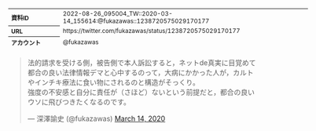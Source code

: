 <table style="font-size: 9pt; width: 610px; margin-bottom: 20px; height: 80px;">
<tbody>
    <tr>
        <th align=left>資料ID</th>
        <td align=left>2022-08-26_095004_TW::2020-03-14_155614:@fukazawas::1238720575029170177</td>
    </tr>
    <tr>
        <th align=left>URL</th>
        <td align=left>https://twitter.com/fukazawas/status/1238720575029170177</td>
    </tr>
    <tr>
        <th align=left>アカウント</th>
        <td align=left>@fukazawas</td>
    </tr>
    <tr>
        <th align=left>ユーザ名</th>
        <td align=left>深澤諭史</td>
    </tr>
    <tr>
        <th align=left>ツイートの記録日時</th>
        <td align=left>2022-08-26_095004_</td>
    </tr>
</tbody>
</table>
<blockquote class="twitter-tweet" data-width="450"  data-lang="ja"><p lang="ja" dir="ltr">法的請求を受ける側，被告側で本人訴訟すると，ネットde真実に目覚めて都合の良い法律情報デマと心中するのって，大病にかかった人が，カルトやインチキ療法に食い物にされるのと構造がそっくり。<br>強度の不安感と自分に責任が（さほど）ないという前提だと，都合の良いウソに飛びつきたくなるのです。</p>&mdash; 深澤諭史 (@fukazawas) <a href="https://twitter.com/fukazawas/status/1238720575029170177?ref_src=twsrc%5Etfw">March 14, 2020</a></blockquote>
<script async src="https://platform.twitter.com/widgets.js" charset="utf-8"></script>


